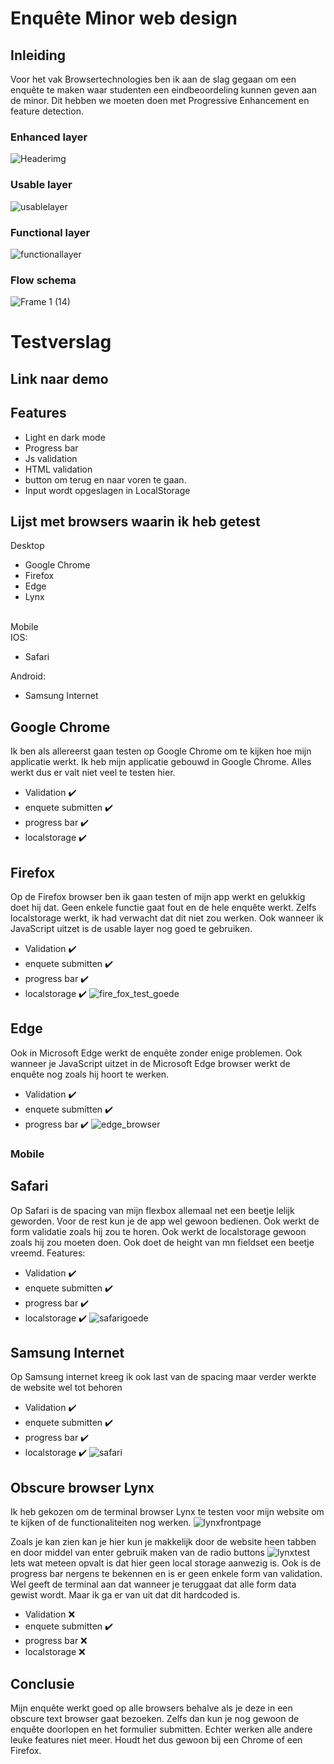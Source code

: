 # Enquête Minor web design 

## Inleiding
Voor het vak Browsertechnologies ben ik aan de slag gegaan om een enquête te maken waar studenten een eindbeoordeling kunnen geven aan de minor. Dit hebben we moeten doen met Progressive Enhancement en feature detection.
### Enhanced layer
![Headerimg](https://user-images.githubusercontent.com/76910947/230207526-948bc258-4d88-4d42-8072-9d8701835038.png)
### Usable layer
![usablelayer](https://user-images.githubusercontent.com/76910947/230208130-39f0667a-cd99-4ae5-b90e-5ddd85787c56.png)
### Functional layer
![functionallayer](https://user-images.githubusercontent.com/76910947/230208322-a676bb26-73a1-4fa4-9494-4bd970b7a2cf.png)
### Flow schema
![Frame 1 (14)](https://user-images.githubusercontent.com/76910947/230213271-f0b59808-c572-42aa-9956-2f997412a522.png)



# Testverslag

## Link naar demo

## Features
* Light en dark mode
* Progress bar
* Js validation
* HTML validation
* button om terug en naar voren te gaan.
* Input wordt opgeslagen in LocalStorage


## Lijst met browsers waarin ik heb getest
Desktop
* Google Chrome
* Firefox
* Edge
* Lynx
<br>
Mobile<br>
IOS:

* Safari

Android:
* Samsung Internet

## Google Chrome
Ik ben als allereerst gaan testen op Google Chrome om te kijken hoe mijn applicatie werkt. Ik heb mijn applicatie gebouwd in Google Chrome. Alles werkt dus er valt niet veel te testen hier.
* Validation ✔️
* enquete submitten ✔️
* progress bar ✔️
* localstorage ✔️

## Firefox
Op de Firefox browser ben ik gaan testen of mijn app werkt en gelukkig doet hij dat. Geen enkele functie gaat fout en de hele enquête werkt. Zelfs localstorage werkt, ik had verwacht dat dit niet zou werken. Ook wanneer ik JavaScript uitzet is de usable layer nog goed te gebruiken.
* Validation ✔️
* enquete submitten ✔️
* progress bar ✔️
* localstorage ✔️
![fire_fox_test_goede](https://user-images.githubusercontent.com/76910947/230218774-a739fb24-302f-482b-9a94-094c49674adf.png)

## Edge
Ook in Microsoft Edge werkt de enquête zonder enige problemen. Ook wanneer je JavaScript uitzet in de Microsoft Edge browser werkt de enquête nog zoals hij hoort te werken.
* Validation ✔️
* enquete submitten ✔️
* progress bar ✔️
![edge_browser](https://user-images.githubusercontent.com/76910947/230223231-194fc9b3-09ae-45e1-97b6-73d8a7d7d107.png)

### Mobile

## Safari
Op Safari is de spacing van mijn flexbox allemaal net een beetje lelijk geworden. Voor de rest kun je de app wel gewoon bedienen. Ook werkt de form validatie zoals hij zou te horen. Ook werkt de localstorage gewoon zoals hij zou moeten doen. Ook doet de height van mn fieldset een beetje vreemd. 
Features: 
* Validation ✔️
* enquete submitten ✔️
* progress bar ✔️
* localstorage ✔️
![safarigoede](https://user-images.githubusercontent.com/76910947/230223794-c74f3d8b-ae5d-44c3-a8d6-4e7c7e63e6c6.jpg)

## Samsung Internet
Op Samsung internet kreeg ik ook last van de spacing maar verder werkte de website wel tot behoren
* Validation ✔️
* enquete submitten ✔️
* progress bar ✔️
* localstorage ✔️
![safari](https://user-images.githubusercontent.com/76910947/230223469-ec162788-333e-4137-900f-6564fa5d99b0.jpg)

## Obscure browser Lynx
Ik heb gekozen om de terminal browser Lynx te testen voor mijn website om te kijken of de functionaliteiten nog werken.
![lynxfrontpage](https://user-images.githubusercontent.com/76910947/230227027-a3d43d53-a51a-465c-ae8c-8674c7c1f4cc.png)

Zoals je kan zien kan je hier kun je makkelijk door de website heen tabben en door middel van enter gebruik maken van de radio buttons
![lynxtest](https://user-images.githubusercontent.com/76910947/230225597-df044f7e-5340-4f62-9a1a-89aa666a638f.png)
Iets wat meteen opvalt is dat hier geen local storage aanwezig is. Ook is de progress bar nergens te bekennen en is er geen enkele form van validation. Wel geeft de terminal aan dat wanneer je teruggaat dat alle form data gewist wordt. Maar ik ga er van uit dat dit hardcoded is.
* Validation ❌
* enquete submitten ✔️
* progress bar ❌
* localstorage ❌

## Conclusie
Mijn enquête werkt goed op alle browsers behalve als je deze in een obscure text browser gaat bezoeken. Zelfs dan kun je nog gewoon de enquête doorlopen en het formulier submitten. Echter werken alle andere leuke features niet meer. Houdt het dus gewoon bij een Chrome of een Firefox.
